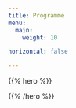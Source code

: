 ```yaml
---
title: Programme
menu:
  main:
    weight: 10

horizontal: false

---
```



{{% hero %}}

{{% /hero %}}